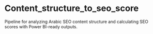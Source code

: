 # Content_structure_to_seo_score
Pipeline for analyzing Arabic SEO content structure and calculating SEO scores with Power BI-ready outputs.
